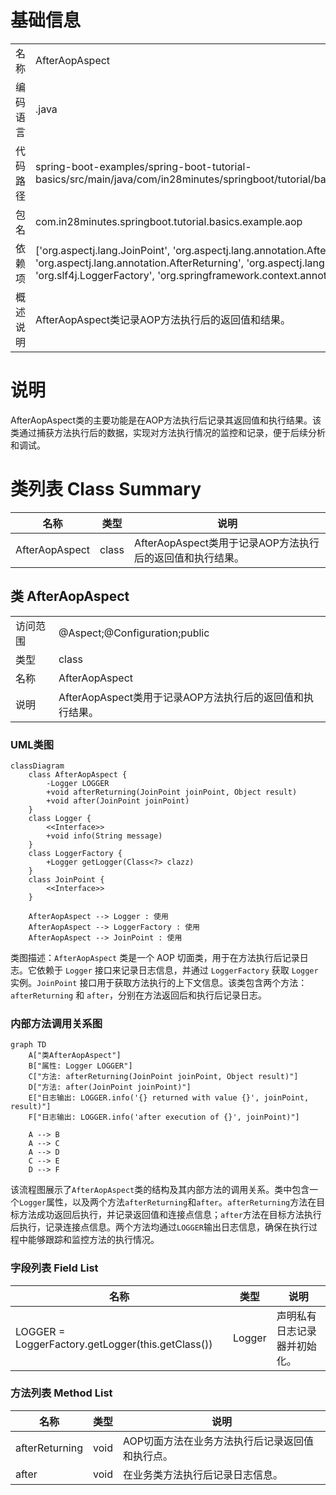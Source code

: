 # 基础信息

|      |      |
|------|------|
| 名称 | AfterAopAspect |
| 编码语言 | .java |
| 代码路径 | spring-boot-examples/spring-boot-tutorial-basics/src/main/java/com/in28minutes/springboot/tutorial/basics/example/aop/AfterAopAspect.java |
| 包名 | com.in28minutes.springboot.tutorial.basics.example.aop |
| 依赖项 | ['org.aspectj.lang.JoinPoint', 'org.aspectj.lang.annotation.After', 'org.aspectj.lang.annotation.AfterReturning', 'org.aspectj.lang.annotation.Aspect', 'org.slf4j.Logger', 'org.slf4j.LoggerFactory', 'org.springframework.context.annotation.Configuration'] |
| 概述说明 | AfterAopAspect类记录AOP方法执行后的返回值和结果。 |

# 说明

AfterAopAspect类的主要功能是在AOP方法执行后记录其返回值和执行结果。该类通过捕获方法执行后的数据，实现对方法执行情况的监控和记录，便于后续分析和调试。

# 类列表 Class Summary

| 名称   | 类型  | 说明 |
|-------|------|-------------|
| AfterAopAspect | class | AfterAopAspect类用于记录AOP方法执行后的返回值和执行结果。 |



## 类 AfterAopAspect

|      |      |
|------|------|
| 访问范围 | @Aspect;@Configuration;public |
| 类型 | class |
| 名称 | AfterAopAspect |
| 说明 | AfterAopAspect类用于记录AOP方法执行后的返回值和执行结果。 |


### UML类图

```mermaid
classDiagram
    class AfterAopAspect {
        -Logger LOGGER
        +void afterReturning(JoinPoint joinPoint, Object result)
        +void after(JoinPoint joinPoint)
    }
    class Logger {
        <<Interface>>
        +void info(String message)
    }
    class LoggerFactory {
        +Logger getLogger(Class<?> clazz)
    }
    class JoinPoint {
        <<Interface>>
    }

    AfterAopAspect --> Logger : 使用
    AfterAopAspect --> LoggerFactory : 使用
    AfterAopAspect --> JoinPoint : 使用
```

类图描述：`AfterAopAspect` 类是一个 AOP 切面类，用于在方法执行后记录日志。它依赖于 `Logger` 接口来记录日志信息，并通过 `LoggerFactory` 获取 `Logger` 实例。`JoinPoint` 接口用于获取方法执行的上下文信息。该类包含两个方法：`afterReturning` 和 `after`，分别在方法返回后和执行后记录日志。


### 内部方法调用关系图

```mermaid
graph TD
    A["类AfterAopAspect"]
    B["属性: Logger LOGGER"]
    C["方法: afterReturning(JoinPoint joinPoint, Object result)"]
    D["方法: after(JoinPoint joinPoint)"]
    E["日志输出: LOGGER.info('{} returned with value {}', joinPoint, result)"]
    F["日志输出: LOGGER.info('after execution of {}', joinPoint)"]

    A --> B
    A --> C
    A --> D
    C --> E
    D --> F
```

该流程图展示了`AfterAopAspect`类的结构及其内部方法的调用关系。类中包含一个`Logger`属性，以及两个方法`afterReturning`和`after`。`afterReturning`方法在目标方法成功返回后执行，并记录返回值和连接点信息；`after`方法在目标方法执行后执行，记录连接点信息。两个方法均通过`LOGGER`输出日志信息，确保在执行过程中能够跟踪和监控方法的执行情况。

### 字段列表 Field List

| 名称  | 类型  | 说明 |
|-------|-------|------|
| LOGGER = LoggerFactory.getLogger(this.getClass()) | Logger | 声明私有日志记录器并初始化。 |

### 方法列表 Method List

| 名称  | 类型  | 说明 |
|-------|-------|------|
| afterReturning | void | AOP切面方法在业务方法执行后记录返回值和执行点。 |
| after | void | 在业务类方法执行后记录日志信息。 |





